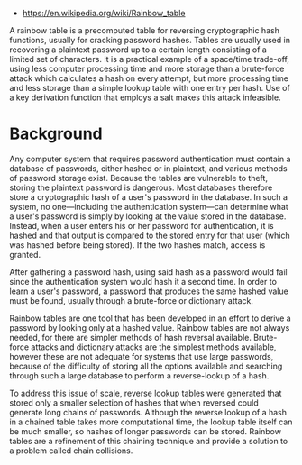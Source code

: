 * https://en.wikipedia.org/wiki/Rainbow_table

A rainbow table is a precomputed table for reversing cryptographic hash functions, usually for cracking password hashes. Tables are usually used in recovering a plaintext password up to a certain length consisting of a limited set of characters. It is a practical example of a space/time trade-off, using less computer processing time and more storage than a brute-force attack which calculates a hash on every attempt, but more processing time and less storage than a simple lookup table with one entry per hash. Use of a key derivation function that employs a salt makes this attack infeasible.

# Background

Any computer system that requires password authentication must contain a database of passwords, either hashed or in plaintext, and various methods of password storage exist. Because the tables are vulnerable to theft, storing the plaintext password is dangerous. Most databases therefore store a cryptographic hash of a user's password in the database. In such a system, no one—including the authentication system—can determine what a user's password is simply by looking at the value stored in the database. Instead, when a user enters his or her password for authentication, it is hashed and that output is compared to the stored entry for that user (which was hashed before being stored). If the two hashes match, access is granted.

After gathering a password hash, using said hash as a password would fail since the authentication system would hash it a second time. In order to learn a user's password, a password that produces the same hashed value must be found, usually through a brute-force or dictionary attack.

Rainbow tables are one tool that has been developed in an effort to derive a password by looking only at a hashed value.
Rainbow tables are not always needed, for there are simpler methods of hash reversal available. Brute-force attacks and dictionary attacks are the simplest methods available, however these are not adequate for systems that use large passwords, because of the difficulty of storing all the options available and searching through such a large database to perform a reverse-lookup of a hash.

To address this issue of scale, reverse lookup tables were generated that stored only a smaller selection of hashes that when reversed could generate long chains of passwords. Although the reverse lookup of a hash in a chained table takes more computational time, the lookup table itself can be much smaller, so hashes of longer passwords can be stored. Rainbow tables are a refinement of this chaining technique and provide a solution to a problem called chain collisions.

